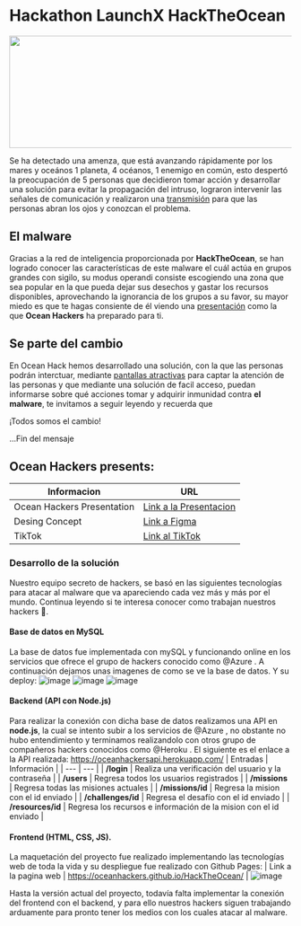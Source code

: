 # Hackathon LaunchX HackTheOcean

<p align="center">
  <img src="https://raw.githubusercontent.com/OceanHackers/HackTheOcean/main/media/img/Ocean%20Hackers.png", width=600px height=200px>
</p>

Se ha detectado una amenza, que está avanzando rápidamente por los mares y oceános
1 planeta, 4 océanos, 1 enemigo en común, esto despertó la preocupación de 5 personas
que decidieron tomar acción y desarrollar una solución para evitar la propagación del intruso,
lograron intervenir las señales de comunicación y realizaron una [transmisión](https://www.tiktok.com/@camarenaai/video/7098130719091821830?_t=8SLVu2Z6mX8&_r=1) para que las personas abran los ojos y conozcan el problema.

## El malware
Gracias a la red de inteligencia proporcionada por **HackTheOcean**, se han logrado conocer las
características de este malware el cuál actúa en grupos grandes con sigilo, su modus operandi consiste 
escogiendo una zona que sea popular en la que pueda dejar sus desechos y gastar los recursos disponibles,
aprovechando la ignorancia de los grupos a su favor, su mayor miedo es que te hagas consiente de él viendo
una [presentación](https://www.canva.com/design/DAFAsNz8w00/3l_UBe1R1rZp5bMMzp5L3Q/view?website#2:caracter-sticas-es-altamente-peligroso.-se-infiltra-de-forma-r-pida-entre-las-zonas-m-s-vulnerables.-se-mueve-en-grupos) 
como la que **Ocean Hackers** ha preparado para ti.

## Se parte del cambio
En Ocean Hack hemos desarrollado una solución, con la que las personas podrán interctuar, mediante 
[pantallas atractivas](https://www.figma.com/file/exfIiT36KUctyYsiOetjrG/HackTheOcean---Design-concept?node-id=0%3A1)
para captar la atención de las personas y que mediante una solución de facil acceso, puedan informarse
sobre qué acciones tomar y adquirir inmunidad contra **el malware**, te invitamos a seguir leyendo y recuerda que

¡Todos somos el cambio! 

...Fin del mensaje

## Ocean Hackers presents:

| Informacion | URL |
| --- | --- |
| Ocean Hackers Presentation | [Link a la Presentacion](https://www.canva.com/design/DAFAsNz8w00/3l_UBe1R1rZp5bMMzp5L3Q/view?website#2:un-malware-se-ha-infiltrado-en-nuestros-oc-anos-y-esta-comprometiendo-su-sistema) |
| Desing Concept | [Link a Figma](https://www.figma.com/file/exfIiT36KUctyYsiOetjrG/HackTheOcean---Design-concept?node-id=0%3A1) |
| TikTok | [Link al TikTok](https://vm.tiktok.com/ZMLc3VxX4/?k=1) |


### Desarrollo de la solución
Nuestro equipo secreto de hackers, se basó en las siguientes tecnologías para atacar al malware que va apareciendo cada vez más y más por el mundo. Continua leyendo si te interesa conocer como trabajan nuestros hackers 👀.

#### Base de datos en MySQL
La base de datos fue implementada con mySQL y funcionando online en los servicios que ofrece el grupo de hackers conocido como @Azure . A continuación dejamos unas imagenes de como se ve la base de datos. Y su deploy:
![image](https://user-images.githubusercontent.com/53382424/168626384-577861b7-8e1e-4745-af96-c84c12bd168c.png)
![image](https://user-images.githubusercontent.com/53382424/168626453-b91ad9b4-4bab-4458-be50-b1f698206008.png)
![image](https://user-images.githubusercontent.com/53382424/168626760-5cbf3e9b-c279-40b2-8e24-fbf382442c73.png)

#### Backend (API con Node.js)
Para realizar la conexión con dicha base de datos realizamos una API en **node.js**, la cual se intento subir a los servicios de @Azure , no obstante no hubo entendimiento y terminamos realizandolo con otros grupo de compañeros hackers conocidos como @Heroku . El siguiente es el enlace a la API realizada:
https://oceanhackersapi.herokuapp.com/
| Entradas | Información |
| --- | --- |
| **/login** | Realiza una verificación del usuario y la contraseña |
| **/users** | Regresa todos los usuarios registrados |
| **/missions** | Regresa todas las misiones actuales |
| **/missions/id** | Regresa la mision con el id enviado |
| **/challenges/id** | Regresa el desafío con el id enviado |
| **/resources/id** | Regresa los recursos e información de la mision con el id enviado |

#### Frontend (HTML, CSS, JS).
La maquetación del proyecto fue realizado implementando las tecnologías web de toda la vida y su despliegue fue realizado con Github Pages:
| Link a la pagina web | https://oceanhackers.github.io/HackTheOcean/ |
![image](https://user-images.githubusercontent.com/53382424/168630387-1e0e505a-f2ab-46ee-b83d-449e316ddf54.png)

Hasta la versión actual del proyecto, todavía falta implementar la conexión del frontend con el backend, y para ello nuestros hackers siguen trabajando arduamente para pronto tener los medios con los cuales atacar al malware.
